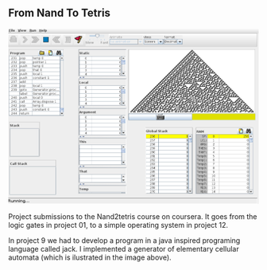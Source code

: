 ## From Nand To Tetris

![project9](/cel.png)

Project submissions to the Nand2tetris course on coursera. It goes from the logic gates in project 01, to a simple operating system in project 12.

In project 9 we had to develop a program in a java inspired programing language called jack. I implemented a generator of elementary cellular automata (which is ilustrated in the image above). 
